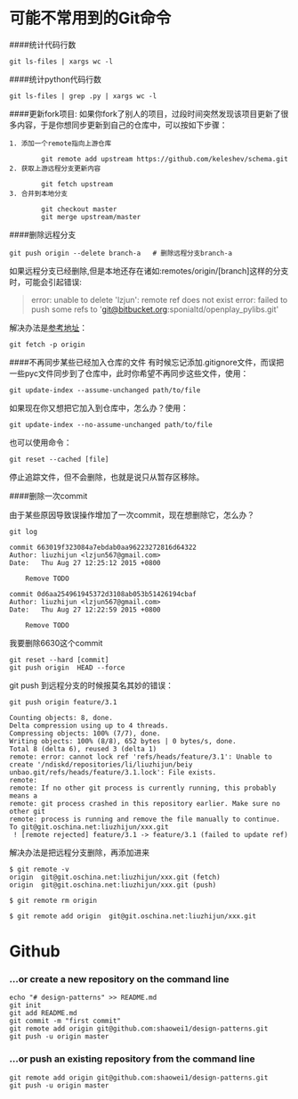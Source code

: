 可能不常用到的Git命令
==================

####统计代码行数

    git ls-files | xargs wc -l
####统计python代码行数

    git ls-files | grep .py | xargs wc -l

####更新fork项目:
如果你fork了别人的项目，过段时间突然发现该项目更新了很多内容，于是你想同步更新到自己的仓库中，可以按如下步骤：  
    
    1. 添加一个remote指向上游仓库
            
            git remote add upstream https://github.com/keleshev/schema.git
    2. 获取上游远程分支更新内容
            
            git fetch upstream
    3. 合并到本地分支
            
            git checkout master
            git merge upstream/master

####删除远程分支

    git push origin --delete branch-a   # 删除远程分支branch-a
如果远程分支已经删除,但是本地还存在诸如:remotes/origin/[branch]这样的分支时，可能会引起错误:

>error: unable to delete 'lzjun': remote ref does not exist
error: failed to push some refs to 'git@bitbucket.org:sponialtd/openplay_pylibs.git'

解决办法是[参考地址](http://stackoverflow.com/questions/10292480/when-deleting-remote-git-branch-error-unable-to-push-to-unqualified-destination)：
        
    git fetch -p origin
####不再同步某些已经加入仓库的文件
有时候忘记添加.gitignore文件，而误把一些pyc文件同步到了仓库中，此时你希望不再同步这些文件，使用：
        
    git update-index --assume-unchanged path/to/file
如果现在你又想把它加入到仓库中，怎么办？使用：
    
    git update-index --no-assume-unchanged path/to/file

也可以使用命令：
    
    git reset --cached [file]

停止追踪文件，但不会删除，也就是说只从暂存区移除。

####删除一次commit

由于某些原因导致误操作增加了一次commit，现在想删除它，怎么办？
        
    git log
    
    commit 663019f323084a7ebdab0aa96223272816d64322
    Author: liuzhijun <lzjun567@gmail.com>
    Date:   Thu Aug 27 12:25:12 2015 +0800
    
        Remove TODO
    
    commit 0d6aa254961945372d3108ab053b51426194cbaf
    Author: liuzhijun <lzjun567@gmail.com>
    Date:   Thu Aug 27 12:22:59 2015 +0800
    
        Remove TODO
我要删除6630这个commit

    git reset --hard [commit]
    git push origin  HEAD --force


git push 到远程分支的时候报莫名其妙的错误：

    git push origin feature/3.1
    
    Counting objects: 8, done.
    Delta compression using up to 4 threads.
    Compressing objects: 100% (7/7), done.
    Writing objects: 100% (8/8), 652 bytes | 0 bytes/s, done.
    Total 8 (delta 6), reused 3 (delta 1)
    remote: error: cannot lock ref 'refs/heads/feature/3.1': Unable to create '/ndiskd/repositories/li/liuzhijun/beiy           unbao.git/refs/heads/feature/3.1.lock': File exists.
    remote:
    remote: If no other git process is currently running, this probably means a
    remote: git process crashed in this repository earlier. Make sure no other git
    remote: process is running and remove the file manually to continue.
    To git@git.oschina.net:liuzhijun/xxx.git
     ! [remote rejected] feature/3.1 -> feature/3.1 (failed to update ref)

解决办法是把远程分支删除，再添加进来
    
    $ git remote -v
    origin  git@git.oschina.net:liuzhijun/xxx.git (fetch)
    origin  git@git.oschina.net:liuzhijun/xxx.git (push)
    
    $ git remote rm origin
    
    $ git remote add origin  git@git.oschina.net:liuzhijun/xxx.git

# Github

### …or create a new repository on the command line



```
echo "# design-patterns" >> README.md
git init
git add README.md
git commit -m "first commit"
git remote add origin git@github.com:shaowei1/design-patterns.git
git push -u origin master
```

### …or push an existing repository from the command line



```
git remote add origin git@github.com:shaowei1/design-patterns.git
git push -u origin master
```